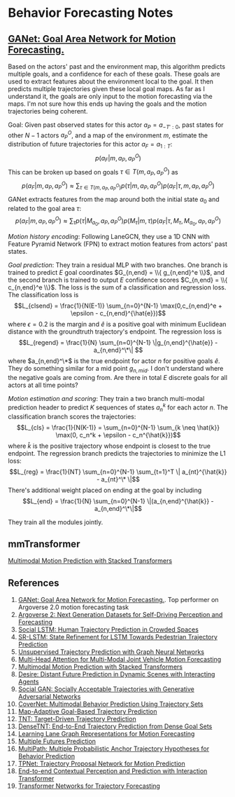 # Behavior Forecasting Notes

## [GANet: Goal Area Network for Motion Forecasting.](https://arxiv.org/abs/2209.09723)

Based on the actors' past and the environment map, this algorithm predicts multiple goals, and a confidence for each of these goals. These goals are used to extract features about the environment local to the goal. It then predicts multiple trajectories given these local goal maps. As far as I understand it, the goals are only input to the motion forecasting via the maps. I'm not sure how this ends up having the goals and the motion trajectories being coherent. 

Goal: Given past observed states for this actor $a_P = a_{-T':0}$, past states for other $N-1$ actors $a_P^O$, and a map of the environment $m$, estimate the distribution of future trajectories for this actor $a_F = a_{1:T}$:
$$p(a_F | m, a_P, a_P^O)$$
This can be broken up based on goals $\tau \in T(m,a_P,a_P^O)$ as
$$p(a_F | m, a_P, a_P^O) \approx \sum_{\tau \in T(m,a_P,a_P^O)} p(\tau | m, a_P, a_P^O) p(a_F | \tau, m, a_P, a_P^O)$$
GANet extracts features from the map around both the initial state $a_0$ and related to the goal area $\tau$:
$$p(a_F | m, a_P, a_P^O) \approx \sum_{\tau} p(\tau | M_{a_0}, a_P, a_P^O) p(M_\tau | m, \tau) p(a_F | \tau, M_\tau, M_{a_0}, a_P, a_P^O)$$

*Motion history encoding*: Following LaneGCN, they use a 1D CNN with Feature Pyramid Network (FPN) to extract motion features from actors' past states. 

*Goal prediction*: They train a residual MLP with two branches. One branch is trained to predict $E$ goal coordinates $G_{n,end} = \\{ g_{n,end}^e \\}$, and the second branch is trained to output $E$ confidence scores $C_{n,end} = \\{ c_{n,end}^e \\}$. The loss is the sum of a classification and regression loss. The classification loss is 
$$L_{clsend} = \frac{1}{N(E-1)} \sum_{n=0}^{N-1} \max(0,c_{n,end}^e + \epsilon - c_{n,end}^{\hat{e}})$$
where $\epsilon = 0.2$ is the margin and $\hat{e}$ is a positive goal with minimum Euclidean distance with the groundtruth trajectory's endpoint. 
The regression loss is
$$L_{regend} = \frac{1}{N} \sum_{n=0}^{N-1} \|g_{n,end}^{\hat{e}} - a_{n,end}^\*\| $$
where $a_{n,end}^\*$ is the true endpoint for actor $n$ for positive goals $\hat{e}$. They do something similar for a mid point $g_{n,mid}$. 
I don't understand where the negative goals are coming from. Are there in total $E$ discrete goals for all actors at all time points? 

*Motion estimation and scoring*: They train a two branch multi-modal prediction header to predict $K$ sequences of states $a_n^k$ for each actor $n$. The classification branch scores the trajectories:
$$L_{cls} = \frac{1}{N(K-1)} = \sum_{n=0}^{N-1} \sum_{k \neq \hat{k}} \max(0, c_n^k + \epsilon - c_n^{\hat{k}})$$
where $\hat{k}$ is the positive trajectory whose endpoint is closest to the true endpoint. 
The regression branch predicts the trajectories to minimize the L1 loss:
$$L_{reg} = \frac{1}{NT} \sum_{n=0}^{N-1} \sum_{t=1}^T \| a_{nt}^{\hat{k}} - a_{nt}^\* \|$$
There's additional weight placed on ending at the goal by including
$$L_{end} = \frac{1}{N} \sum_{n=0}^{N-1} \|(a_{n,end}^{\hat{k}} - a_{n,end}^\*\|$$

They train all the modules jointly. 

## mmTransformer

[Multimodal Motion Prediction with Stacked Transformers](https://arxiv.org/abs/2103.11624)



## References
1. [GANet: Goal Area Network for Motion Forecasting.](https://arxiv.org/abs/2209.09723). Top performer on Argoverse 2.0 motion forecasting task
2. [Argoverse 2: Next Generation Datasets for Self-Driving Perception and Forecasting](https://arxiv.org/pdf/2301.00493.pdf)
3. [Social LSTM: Human Trajectory Prediction in Crowded Spaces](https://openaccess.thecvf.com/content_cvpr_2016/html/Alahi_Social_LSTM_Human_CVPR_2016_paper.html)
4. [SR-LSTM: State Refinement for LSTM Towards Pedestrian Trajectory Prediction](https://arxiv.org/abs/1903.02793)
5. [Unsupervised Trajectory Prediction with Graph Neural Networks](https://ieeexplore.ieee.org/document/8995232)
6. [Multi-Head Attention for Multi-Modal Joint Vehicle Motion Forecasting](https://ieeexplore.ieee.org/document/9197340)
7. [Multimodal Motion Prediction with Stacked Transformers](https://arxiv.org/abs/2103.11624)
8. [Desire: Distant Future Prediction in Dynamic Scenes with Interacting Agents](https://arxiv.org/abs/1704.04394)
9. [Social GAN: Socially Acceptable Trajectories with Generative Adversarial Networks](https://arxiv.org/abs/1803.10892)
10. [CoverNet: Multimodal Behavior Prediction Using Trajectory Sets](https://arxiv.org/abs/1911.10298)
11. [Map-Adaptive Goal-Based Trajectory Prediction](https://arxiv.org/abs/2009.04450)
12. [TNT: Target-Driven Trajectory Prediction](https://arxiv.org/abs/2008.08294)
13. [DenseTNT: End-to-End Trajectory Prediction from Dense Goal Sets](https://arxiv.org/abs/2108.09640)
14. [Learning Lane Graph Representations for Motion Forecasting](https://arxiv.org/abs/2007.13732)
15. [Multiple Futures Prediction](https://arxiv.org/abs/1911.00997)
16. [MultiPath: Multiple Probabilistic Anchor Trajectory Hypotheses for Behavior Prediction](https://arxiv.org/abs/1910.05449)
17. [TPNet: Trajectory Proposal Network for Motion Prediction](https://ieeexplore.ieee.org/document/9156890)
18. [End-to-end Contextual Perception and Prediction with Interaction Transformer](https://arxiv.org/abs/2008.05927)
19. [Transformer Networks for Trajectory Forecasting](https://arxiv.org/abs/2003.08111)
